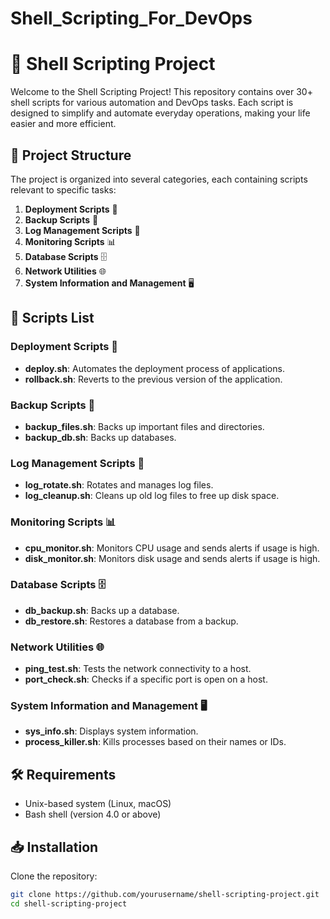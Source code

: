 
# Shell_Scripting_For_DevOps


# 🐚 Shell Scripting Project

Welcome to the Shell Scripting Project! This repository contains over 30+ shell scripts for various automation and DevOps tasks. Each script is designed to simplify and automate everyday operations, making your life easier and more efficient.

## 📂 Project Structure

The project is organized into several categories, each containing scripts relevant to specific tasks:

1. **Deployment Scripts** 🚀
2. **Backup Scripts** 💾
3. **Log Management Scripts** 📑
4. **Monitoring Scripts** 📊
5. **Database Scripts** 🗄️
6. **Network Utilities** 🌐
7. **System Information and Management** 🖥️

## 📜 Scripts List

### Deployment Scripts 🚀
- **deploy.sh**: Automates the deployment process of applications.
- **rollback.sh**: Reverts to the previous version of the application.

### Backup Scripts 💾
- **backup_files.sh**: Backs up important files and directories.
- **backup_db.sh**: Backs up databases.

### Log Management Scripts 📑
- **log_rotate.sh**: Rotates and manages log files.
- **log_cleanup.sh**: Cleans up old log files to free up disk space.

### Monitoring Scripts 📊
- **cpu_monitor.sh**: Monitors CPU usage and sends alerts if usage is high.
- **disk_monitor.sh**: Monitors disk usage and sends alerts if usage is high.

### Database Scripts 🗄️
- **db_backup.sh**: Backs up a database.
- **db_restore.sh**: Restores a database from a backup.

### Network Utilities 🌐
- **ping_test.sh**: Tests the network connectivity to a host.
- **port_check.sh**: Checks if a specific port is open on a host.

### System Information and Management 🖥️
- **sys_info.sh**: Displays system information.
- **process_killer.sh**: Kills processes based on their names or IDs.

## 🛠️ Requirements

- Unix-based system (Linux, macOS)
- Bash shell (version 4.0 or above)

## 📥 Installation

Clone the repository:

```bash
git clone https://github.com/yourusername/shell-scripting-project.git
cd shell-scripting-project


